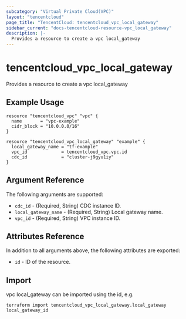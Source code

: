 ```yaml
---
subcategory: "Virtual Private Cloud(VPC)"
layout: "tencentcloud"
page_title: "TencentCloud: tencentcloud_vpc_local_gateway"
sidebar_current: "docs-tencentcloud-resource-vpc_local_gateway"
description: |-
  Provides a resource to create a vpc local_gateway
---
```


# tencentcloud_vpc_local_gateway

Provides a resource to create a vpc local_gateway

## Example Usage

```hcl
resource "tencentcloud_vpc" "vpc" {
  name       = "vpc-example"
  cidr_block = "10.0.0.0/16"
}

resource "tencentcloud_vpc_local_gateway" "example" {
  local_gateway_name = "tf-example"
  vpc_id             = tencentcloud_vpc.vpc.id
  cdc_id             = "cluster-j9gyu1iy"
}
```

## Argument Reference

The following arguments are supported:

* `cdc_id` - (Required, String) CDC instance ID.
* `local_gateway_name` - (Required, String) Local gateway name.
* `vpc_id` - (Required, String) VPC instance ID.

## Attributes Reference

In addition to all arguments above, the following attributes are exported:

* `id` - ID of the resource.




## Import

vpc local_gateway can be imported using the id, e.g.

```
terraform import tencentcloud_vpc_local_gateway.local_gateway local_gateway_id
```

